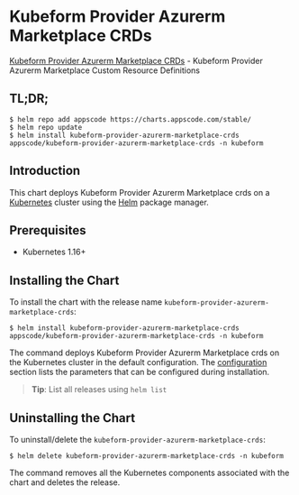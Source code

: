 # Kubeform Provider Azurerm Marketplace CRDs

[Kubeform Provider Azurerm Marketplace CRDs](https://github.com/kubeform) - Kubeform Provider Azurerm Marketplace Custom Resource Definitions

## TL;DR;

```console
$ helm repo add appscode https://charts.appscode.com/stable/
$ helm repo update
$ helm install kubeform-provider-azurerm-marketplace-crds appscode/kubeform-provider-azurerm-marketplace-crds -n kubeform
```

## Introduction

This chart deploys Kubeform Provider Azurerm Marketplace crds on a [Kubernetes](http://kubernetes.io) cluster using the [Helm](https://helm.sh) package manager.

## Prerequisites

- Kubernetes 1.16+

## Installing the Chart

To install the chart with the release name `kubeform-provider-azurerm-marketplace-crds`:

```console
$ helm install kubeform-provider-azurerm-marketplace-crds appscode/kubeform-provider-azurerm-marketplace-crds -n kubeform
```

The command deploys Kubeform Provider Azurerm Marketplace crds on the Kubernetes cluster in the default configuration. The [configuration](#configuration) section lists the parameters that can be configured during installation.

> **Tip**: List all releases using `helm list`

## Uninstalling the Chart

To uninstall/delete the `kubeform-provider-azurerm-marketplace-crds`:

```console
$ helm delete kubeform-provider-azurerm-marketplace-crds -n kubeform
```

The command removes all the Kubernetes components associated with the chart and deletes the release.


